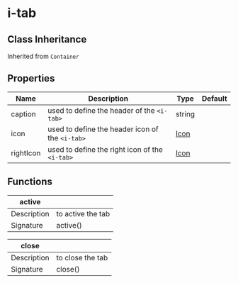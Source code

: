 # i-tab

## Class Inheritance

Inherited from `Container`

## Properties

| Name      | Description                                     | Type                                             | Default |
| --------- | ----------------------------------------------- | ------------------------------------------------ | ------- |
| caption   | used to define the header of the `<i-tab>`      | string                                           |         |
| icon      | used to define the header icon of the `<i-tab>` | [Icon](components/customdatatype/README.md#icon) |         |
| rightIcon | used to define the right icon of the `<i-tab>`  | [Icon](components/customdatatype/README.md#icon) |         |

## Functions

| **active**  |                   |
| ----------- | ----------------- |
| Description | to active the tab |
| Signature   | active()          |

| **close**   |                  |
| ----------- | ---------------- |
| Description | to close the tab |
| Signature   | close()          |
